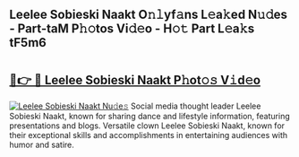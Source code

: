 ## Leelee Sobieski Naakt O𝚗𝚕yf𝚊ns L𝚎a𝚔ed N𝚞𝚍es - Part-taM P𝚑𝚘tos Vi𝚍𝚎o - H𝚘𝚝 Part L𝚎a𝚔s tF5m6

# <h2><a href="http://kf4km5d.oniu.top/?m=Leelee+Sobieski+Naakt">🔗👉 🔴 Leelee Sobieski Naakt P𝚑ot𝚘𝚜 V𝚒d𝚎o</a></h2>

[![Leelee Sobieski Naakt Nu𝚍e𝚜](https://i.imgur.com/0qMVB7G.gif)](http://kf4km5d.oniu.top/?m=Leelee+Sobieski+Naakt)
Social media thought leader Leelee Sobieski Naakt, known for sharing dance and lifestyle information, featuring presentations and blogs. Versatile clown Leelee Sobieski Naakt, known for their exceptional skills and accomplishments in entertaining audiences with humor and satire.  

